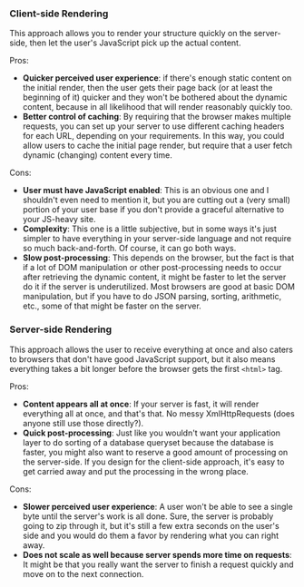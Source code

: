 ### Client-side Rendering

This approach allows you to render your structure quickly on the
server-side, then let the user's JavaScript pick up the actual content.

Pros:

- **Quicker perceived user experience**: if there's
enough static content on the initial render, then the user gets their
page back (or at least the beginning of it) quicker and they won't be
bothered about the dynamic content, because in all likelihood that will
render reasonably quickly too.
- **Better control of caching**: By requiring that the
browser makes multiple requests, you can set up your server to use
different caching headers for each URL, depending on your requirements.
In this way, you could allow users to cache the initial page render, but require that a user fetch dynamic (changing) content every time.

Cons:

- **User must have JavaScript enabled**: This is an
obvious one and I shouldn't even need to mention it, but you are cutting out a (very small) portion of your user base if you don't provide a
graceful alternative to your JS-heavy site.
- **Complexity**: This one is a little subjective, but in some ways it's just simpler to have everything in your server-side
language and not require so much back-and-forth. Of course, it can go
both ways.
- **Slow post-processing**: This depends on the browser,
but the fact is that if a lot of DOM manipulation or other
post-processing needs to occur after retrieving the dynamic content, it
might be faster to let the server do it if the server is underutilized.
Most browsers are good at basic DOM manipulation, but if you have to do
JSON parsing, sorting, arithmetic, etc., some of that might be faster on the server.

### Server-side Rendering

This approach allows the user to receive everything at once and also
caters to browsers that don't have good JavaScript support, but it also
means everything takes a bit longer before the browser gets the first `<html>` tag.

Pros:

- **Content appears all at once**: If your server is
fast, it will render everything all at once, and that's that. No messy
XmlHttpRequests (does anyone still use those directly?).
- **Quick post-processing**: Just like you wouldn't want
your application layer to do sorting of a database queryset because the
database is faster, you might also want to reserve a good amount of
processing on the server-side. If you design for the client-side
approach, it's easy to get carried away and put the processing in the
wrong place.

Cons:

- **Slower perceived user experience**: A user won't be
able to see a single byte until the server's work is all done. Sure, the server is probably going to zip through it, but it's still a few extra
seconds on the user's side and you would do them a favor by rendering
what you can right away.
- **Does not scale as well because server spends more time on requests**: It might be that you really want the server to finish a request quickly and move on to the next connection.